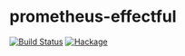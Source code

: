 # prometheus-effectful

[![Build Status](https://github.com/haskell-effectful/prometheus-effectful/workflows/Haskell-CI/badge.svg?branch=master)](https://github.com/haskell-effectful/prometheus-effectful/actions?query=branch%3Amaster)
[![Hackage](https://img.shields.io/hackage/v/prometheus-effectful.svg)](https://hackage.haskell.org/package/prometheus-effectful)

